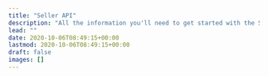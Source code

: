 ```yaml
---
title: "Seller API"
description: "All the information you'll need to get started with the Seller API"
lead: ""
date: 2020-10-06T08:49:15+00:00
lastmod: 2020-10-06T08:49:15+00:00
draft: false
images: []
---
```

